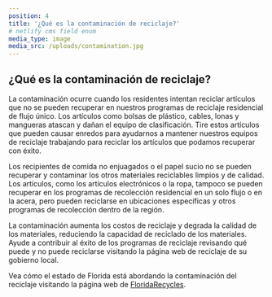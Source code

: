 ```yaml
---
position: 4
title: '¿Qué es la contaminación de reciclaje?'
# netlify cms field enum
media_type: image
media_src: /uploads/contamination.jpg
---
```


## ¿Qué es la contaminación de reciclaje?

La contaminación ocurre cuando los residentes intentan reciclar artículos que no se pueden recuperar en nuestros programas de reciclaje residencial de flujo único. Los artículos como bolsas de plástico, cables, lonas y mangueras atascan y dañan el equipo de clasificación. Tire estos artículos que pueden causar enredos para ayudarnos a mantener nuestros equipos de reciclaje trabajando para reciclar los artículos que podamos recuperar con éxito.

Los recipientes de comida no enjuagados o el papel sucio no se pueden recuperar y contaminar los otros materiales reciclables limpios y de calidad. Los artículos, como los artículos electrónicos o la ropa, tampoco se pueden recuperar en los programas de recolección residencial en un solo flujo o en la acera, pero pueden reciclarse en ubicaciones específicas y otros programas de recolección dentro de la región.

La contaminación aumenta los costos de reciclaje y degrada la calidad de los materiales, reduciendo la capacidad de reciclado de los materiales. Ayude a contribuir al éxito de los programas de reciclaje revisando qué puede y no puede reciclarse visitando la página web de reciclaje de su gobierno local.

Vea cómo el estado de Florida está abordando la contaminación del reciclaje visitando la página web de <a href="http://floridarecycles.org/" target="_blank">FloridaRecycles</a>.
